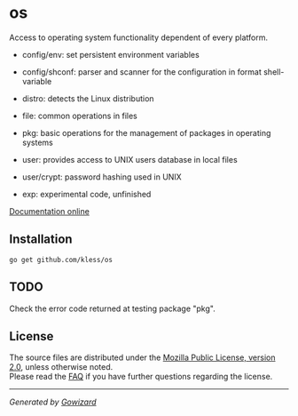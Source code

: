 os
==
Access to operating system functionality dependent of every platform.

+ config/env: set persistent environment variables
+ config/shconf: parser and scanner for the configuration in format shell-variable
+ distro: detects the Linux distribution
+ file: common operations in files
+ pkg: basic operations for the management of packages in operating systems
+ user: provides access to UNIX users database in local files
+ user/crypt: password hashing used in UNIX

+ exp: experimental code, unfinished

[Documentation online](http://godoc.org/github.com/kless/os)

## Installation

	go get github.com/kless/os

## TODO

Check the error code returned at testing package "pkg".

## License

The source files are distributed under the [Mozilla Public License, version 2.0](http://mozilla.org/MPL/2.0/),
unless otherwise noted.  
Please read the [FAQ](http://www.mozilla.org/MPL/2.0/FAQ.html)
if you have further questions regarding the license.

* * *
*Generated by [Gowizard](https://github.com/kless/wizard)*
